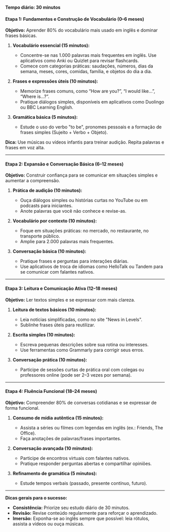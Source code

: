 **Tempo diário: 30 minutos**

#### **Etapa 1: Fundamentos e Construção de Vocabulário (0–6 meses)**

**Objetivo:** Aprender 80% do vocabulário mais usado em inglês e dominar frases básicas.

1. **Vocabulário essencial (15 minutos):**
    
    - Concentre-se nas 1.000 palavras mais frequentes em inglês. Use aplicativos como Anki ou Quizlet para revisar flashcards.
    - Comece com categorias práticas: saudações, números, dias da semana, meses, cores, comidas, família, e objetos do dia a dia.
2. **Frases e expressões úteis (10 minutos):**
    
    - Memorize frases comuns, como “How are you?”, “I would like…”, “Where is…?”.
    - Pratique diálogos simples, disponíveis em aplicativos como Duolingo ou BBC Learning English.
3. **Gramática básica (5 minutos):**
    
    - Estude o uso do verbo "to be", pronomes pessoais e a formação de frases simples (Sujeito + Verbo + Objeto).

**Dica:** Use músicas ou vídeos infantis para treinar audição. Repita palavras e frases em voz alta.

---

#### **Etapa 2: Expansão e Conversação Básica (6–12 meses)**

**Objetivo:** Construir confiança para se comunicar em situações simples e aumentar a compreensão.

1. **Prática de audição (10 minutos):**
    
    - Ouça diálogos simples ou histórias curtas no YouTube ou em podcasts para iniciantes.
    - Anote palavras que você não conhece e revise-as.
2. **Vocabulário por contexto (10 minutos):**
    
    - Foque em situações práticas: no mercado, no restaurante, no transporte público.
    - Amplie para 2.000 palavras mais frequentes.
3. **Conversação básica (10 minutos):**
    
    - Pratique frases e perguntas para interações diárias.
    - Use aplicativos de troca de idiomas como HelloTalk ou Tandem para se comunicar com falantes nativos.

---

#### **Etapa 3: Leitura e Comunicação Ativa (12–18 meses)**

**Objetivo:** Ler textos simples e se expressar com mais clareza.

1. **Leitura de textos básicos (10 minutos):**
    
    - Leia notícias simplificadas, como no site "News in Levels".
    - Sublinhe frases úteis para reutilizar.
2. **Escrita simples (10 minutos):**
    
    - Escreva pequenas descrições sobre sua rotina ou interesses.
    - Use ferramentas como Grammarly para corrigir seus erros.
3. **Conversação prática (10 minutos):**
    
    - Participe de sessões curtas de prática oral com colegas ou professores online (pode ser 2–3 vezes por semana).

---

#### **Etapa 4: Fluência Funcional (18–24 meses)**

**Objetivo:** Compreender 80% de conversas cotidianas e se expressar de forma funcional.

1. **Consumo de mídia autêntica (15 minutos):**
    
    - Assista a séries ou filmes com legendas em inglês (ex.: Friends, The Office).
    - Faça anotações de palavras/frases importantes.
2. **Conversação avançada (10 minutos):**
    
    - Participe de encontros virtuais com falantes nativos.
    - Pratique responder perguntas abertas e compartilhar opiniões.
3. **Refinamento de gramática (5 minutos):**
    
    - Estude tempos verbais (passado, presente contínuo, futuro).

---

**Dicas gerais para o sucesso:**

- **Consistência:** Priorize seu estudo diário de 30 minutos.
- **Revisão:** Revise conteúdo regularmente para reforçar o aprendizado.
- **Imersão:** Exponha-se ao inglês sempre que possível: leia rótulos, assista a vídeos ou ouça músicas.
